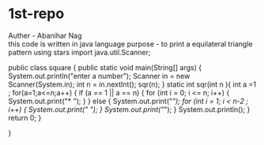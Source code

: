 # 1st-repo
Auther - Abanihar Nag
<br>
this code is written in java language 
purpose - to print a equilateral triangle pattern using stars 
import java.util.Scanner;

public class square {
    public static void main(String[] args) {
        System.out.println("enter a number");
        Scanner in = new Scanner(System.in);
        int n = in.nextInt();
        sqr(n);
    }
    static int sqr(int n ){
        int a =1 ;
        for(a=1;a<=n;a++) {
            if (a == 1 || a == n) {
                for (int i = 0; i <= n; i++) {
                    System.out.print("* ");
                }
            } else {
                System.out.print("*");
                for (int i = 1; i < n-2 ; i++) {
                    System.out.print(" ");
                }
                System.out.print("*");
            }
            System.out.println();
        }
      return 0;
    }

}
